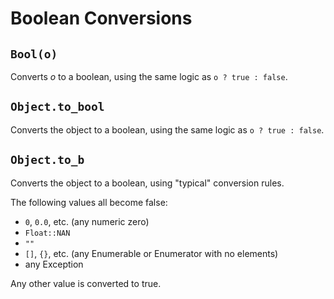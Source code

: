 Boolean Conversions
===================

`Bool(o)`
---------

Converts _o_ to a boolean, using the same logic as `o ? true : false`.

`Object.to_bool`
----------------

Converts the object to a boolean, using the same logic as `o ? true : false`.

`Object.to_b`
-------------

Converts the object to a boolean, using "typical" conversion rules.

The following values all become false:

* `0`, `0.0`, etc. (any numeric zero)
* `Float::NAN`
* `""`
* `[]`, `{}`, etc. (any Enumerable or Enumerator with no elements)
* any Exception

Any other value is converted to true.

